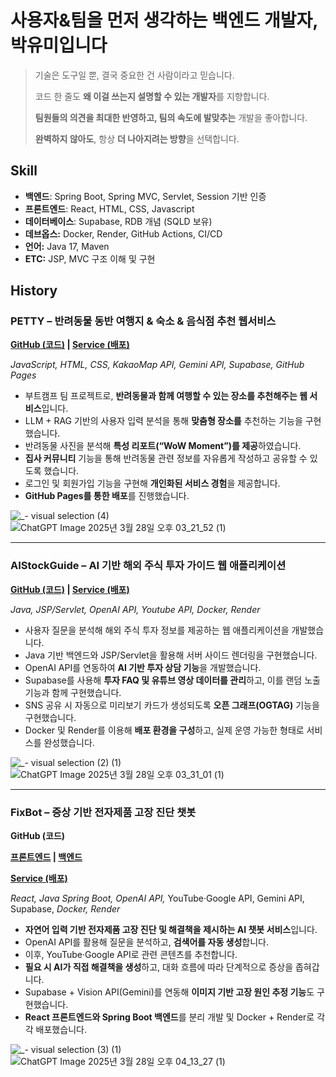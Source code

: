 # 사용자&팀을 먼저 생각하는 백엔드 개발자, 박유미입니다

> 기술은 도구일 뿐, 결국 중요한 건 사람이라고 믿습니다.
> 
> 
> 코드 한 줄도 **왜 이걸 쓰는지 설명할 수 있는 개발자**를 지향합니다.
> 
> **팀원들의 의견을 최대한 반영하고, 팀의 속도에 발맞추는** 개발을 좋아합니다.
> 
> **완벽하지 않아도**, 항상 **더 나아지려는 방향**을 선택합니다.
> 

## Skill

- **백엔드**: Spring Boot, Spring MVC, Servlet, Session 기반 인증
- **프론트엔드**: React, HTML, CSS, Javascript
- **데이터베이스**: Supabase, RDB 개념 (SQLD 보유)
- **데브옵스:** Docker, Render, GitHub Actions, CI/CD
- **언어:** Java 17, Maven
- **ETC:** JSP, MVC 구조 이해 및 구현

## History

### **PETTY – 반려동물 동반 여행지 & 숙소 & 음식점 추천 웹서비스**

**[GitHub (코드)](https://github.com/LimPark996/PETTY) | [Service (배포)](quantumguinea.github.io/FE-BASE/)**

*JavaScript, HTML, CSS, KakaoMap API, Gemini API, Supabase, GitHub Pages*

- 부트캠프 팀 프로젝트로, **반려동물과 함께 여행할 수 있는 장소를 추천해주는 웹 서비스**입니다.
- LLM + RAG 기반의 사용자 입력 분석을 통해 **맞춤형 장소를** 추천하는 기능을 구현했습니다.
- 반려동물 사진을 분석해 **특성 리포트(“WoW Moment”)를 제공**하였습니다.
- **집사 커뮤니티** 기능을 통해 반려동물 관련 정보를 자유롭게 작성하고 공유할 수 있도록 했습니다.
- 로그인 및 회원가입 기능을 구현해 **개인화된 서비스 경험**을 제공합니다.
- **GitHub Pages를 통한 배포**를 진행했습니다.

![_- visual selection (4)](https://github.com/user-attachments/assets/0b2d05d9-bc8e-4cb6-8727-b68f8385d21c)
![ChatGPT Image 2025년 3월 28일 오후 03_21_52 (1)](https://github.com/user-attachments/assets/fa4326b9-d8fe-40d7-9590-d436a8da0234)


---


### **AIStockGuide** – AI 기반 해외 주식 투자 가이드 웹 애플리케이션

**[GitHub (코드)](https://github.com/LimPark996/Investment-Helper) | [Service (배포)](https://investment-guides.onrender.com)**

*Java, JSP/Servlet, OpenAI API, Youtube API, Docker, Render*

- 사용자 질문을 분석해 해외 주식 투자 정보를 제공하는 웹 애플리케이션을 개발했습니다.
- Java 기반 백엔드와 JSP/Servlet을 활용해 서버 사이드 렌더링을 구현했습니다.
- OpenAI API를 연동하여 **AI 기반 투자 상담 기능**을 개발했습니다.
- Supabase를 사용해 **투자 FAQ 및 유튜브 영상 데이터를 관리**하고, 이를 랜덤 노출 기능과 함께 구현했습니다.
- SNS 공유 시 자동으로 미리보기 카드가 생성되도록 **오픈 그래프(OGTAG)** 기능을 구현했습니다.
- Docker 및 Render를 이용해 **배포 환경을 구성**하고, 실제 운영 가능한 형태로 서비스를 완성했습니다.

![_- visual selection (2) (1)](https://github.com/user-attachments/assets/fdc220af-3587-4bc2-8c50-4aed4f496789)
![ChatGPT Image 2025년 3월 28일 오후 03_31_01 (1)](https://github.com/user-attachments/assets/c77c46f5-d7f3-4470-8ad0-78b21eccf87c)


---


### **FixBot – 증상 기반 전자제품 고장 진단 챗봇**

**GitHub (코드)**

**[프론트엔드](https://github.com/LimPark996/FixBot-FrontEnd) | [백엔드](https://github.com/LimPark996/FixBot-BackEnd)**

**[Service (배포)](https://fixbot-backend.onrender.com)**

*React, Java Spring Boot, OpenAI API,* YouTube·Google API, Gemini API, Supabase, *Docker, Render*

- **자연어 입력 기반 전자제품 고장 진단 및 해결책을 제시하는 AI 챗봇 서비스**입니다.
- OpenAI API를 활용해 질문을 분석하고, **검색어를 자동 생성**합니다.
- 이후, YouTube·Google API로 관련 콘텐츠를 추천합니다.
- **필요 시 AI가 직접 해결책을 생성**하고, 대화 흐름에 따라 단계적으로 증상을 좁혀갑니다.
- Supabase + Vision API(Gemini)를 연동해 **이미지 기반 고장 원인 추정 기능**도 구현했습니다.
- **React 프론트엔드와 Spring Boot 백엔드**를 분리 개발 및 Docker + Render로 각각 배포했습니다.

![_- visual selection (3) (1)](https://github.com/user-attachments/assets/d9c1fd87-97ea-4220-971f-9478d558ab31)
![ChatGPT Image 2025년 3월 28일 오후 04_13_27 (1)](https://github.com/user-attachments/assets/31e472c0-b052-490d-af3a-aa7482b6de36)

